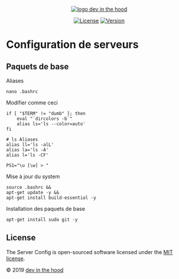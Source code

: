 <p align="center">
    <a href="https://devinthehood.com"><img src="https://github.com/jul6art/slim-skeleton/blob/master/assets/img/logo.png?raw=true" alt="logo dev in the hood"></a>
</p>

<p align="center">
    <a href="https://opensource.org/licenses/MIT" target="_blank"><img src="https://img.shields.io/badge/License-MIT-yellow.svg" alt="License"></a>
    <a href="https://github.com/jul6art/server-config" target="_blank"><img src="https://img.shields.io/static/v1?label=stable&message=v1&color=success" alt="Version"></a>
</p>

Configuration de serveurs
=========================
Paquets de base
---------------

Aliases

```shell
nano .bashrc
```
    
Modifier comme ceci

```shell
if [ "$TERM" != "dumb" ]; then
    eval "`dircolors -b`"
    alias ls='ls --color=auto'
fi

# ls Aliases
alias ll='ls -alL'
alias la='ls -A'
alias l='ls -CF'

PS1="\u [\w] > "
```

Mise à jour du system
  
```shell
source .bashrc && 
apt-get update -y &&
apt-get install build-essential -y
```  
    
Installation des paquets de base

```shell
apt-get install sudo git -y
```
   

License
-------

The Server Config is open-sourced software licensed under the [MIT license](https://opensource.org/licenses/MIT).

&copy; 2019 [dev in the hood](https://devinthehood.com) 

















